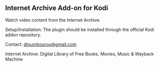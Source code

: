 <!-- __ _ _ _ __| |_ (_)__ _____
    / _` | '_/ _| ' \| |\ V / -_)
    \__,_|_| \__|_||_|_| \_/\___| -->

Internet Archive Add-on for Kodi
-------------------------------------------
Watch video content from the Internet Archive.

Setup/Installation: The plugin should be installed through the official Kodi addon repository.

Contact: dtoumbourou@gmail.com

Internet Archive: Digital Library of Free Books, Movies, Music & Wayback Machine
